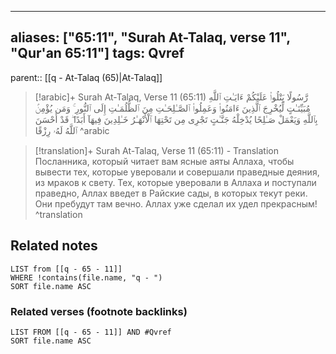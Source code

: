 
---
aliases: ["65:11", "Surah At-Talaq, verse 11", "Qur'an 65:11"]
tags: Qvref
---

parent:: [[q - At-Talaq (65)|At-Talaq]]

> [!arabic]+ Surah At-Talaq, Verse 11 (65:11)
> <span class="quran-arabic">رَّسُولًا يَتْلُوا۟ عَلَيْكُمْ ءَايَـٰتِ ٱللَّهِ مُبَيِّنَـٰتٍ لِّيُخْرِجَ ٱلَّذِينَ ءَامَنُوا۟ وَعَمِلُوا۟ ٱلصَّـٰلِحَـٰتِ مِنَ ٱلظُّلُمَـٰتِ إِلَى ٱلنُّورِ ۚ وَمَن يُؤْمِنۢ بِٱللَّهِ وَيَعْمَلْ صَـٰلِحًا يُدْخِلْهُ جَنَّـٰتٍ تَجْرِى مِن تَحْتِهَا ٱلْأَنْهَـٰرُ خَـٰلِدِينَ فِيهَآ أَبَدًا ۖ قَدْ أَحْسَنَ ٱللَّهُ لَهُۥ رِزْقًا</span>
^arabic

> [!translation]+ Surah At-Talaq, Verse 11 (65:11) - Translation
> Посланника, который читает вам ясные аяты Аллаха, чтобы вывести тех, которые уверовали и совершали праведные деяния, из мраков к свету. Тех, которые уверовали в Аллаха и поступали праведно, Аллах введет в Райские сады, в которых текут реки. Они пребудут там вечно. Аллах уже сделал их удел прекрасным!
^translation



## Related notes
```dataview
LIST from [[q - 65 - 11]]
WHERE !contains(file.name, "q - ")
SORT file.name ASC
```

### Related verses (footnote backlinks)
```dataview
LIST FROM [[q - 65 - 11]] AND #Qvref
SORT file.name ASC
```

